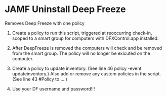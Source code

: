 # JAMF Uninstall Deep Freeze
Removes Deep Freeze with one policy 

1. Create a policy to run this script, triggered at reoccurring check-in, scoped to a smart group for computers 
with DFXControl.app installed.       

2. After DeepFreeze is removed the computers will check and be removed from the smart group. The policy will no 
longer be exicuted on the computer.

3. Create a policy to update inventory.  (See line 46 policy -event updateinventory.)  Also add or remove any 
custom policies in the script.  (See line 43 #Policy to ....) 

4. Use your DF username and password!!!                                                                           

